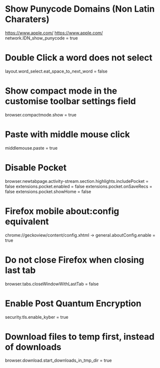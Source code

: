 # Show Punycode Domains (Non Latin Charaters)
https://www.аррӏе.com/
https://www.apple.com/
network.IDN_show_punycode = true

# Double Click a word does not select
layout.word_select.eat_space_to_next_word = false

# Show compact mode in the customise toolbar settings field
browser.compactmode.show = true

# Paste with middle mouse click
middlemouse.paste = true

# Disable Pocket
browser.newtabpage.activity-stream.section.highlights.includePocket = false
extensions.pocket.enabled = false
extensions.pocket.onSaveRecs = false
extensions.pocket.showHome = false

# Firefox mobile about:config equivalent
chrome://geckoview/content/config.xhtml
-> general.aboutConfig.enable = true

# Do not close Firefox when closing last tab
browser.tabs.closeWindowWithLastTab = false

# Enable Post Quantum Encryption
security.tls.enable_kyber = true

# Download files to temp first, instead of downloads
browser.download.start_downloads_in_tmp_dir = true

